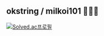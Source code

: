 ## okstring / milkoi101 🏃🏻‍♂️



[![Solved.ac프로필](http://mazassumnida.wtf/api/generate_badge?boj=milkoi101)](https://solved.ac/milkoi101)